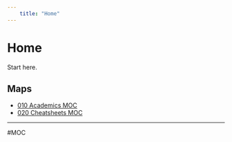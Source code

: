 ```yaml
---
	title: "Home"
---
```

# Home 

Start here.


## Maps

- [010 Academics MOC](010%20Academics%20MOC.md)
- [020 Cheatsheets MOC](020%20Cheatsheets%20MOC.md)

---
#MOC
